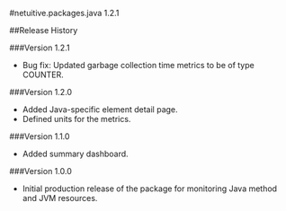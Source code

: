 #netuitive.packages.java 1.2.1

##Release History

###Version 1.2.1

* Bug fix: Updated garbage collection time metrics to be of type COUNTER.

###Version 1.2.0

* Added Java-specific element detail page.
* Defined units for the metrics.

###Version 1.1.0

* Added summary dashboard.

###Version 1.0.0

* Initial production release of the package for monitoring Java method and JVM resources.
